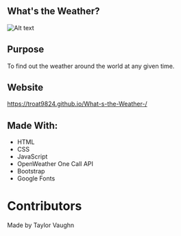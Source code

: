 ## What's the Weather?

![Alt text]()

## Purpose
To find out the weather around the world at any given time.

## Website
https://troat9824.github.io/What-s-the-Weather-/

## Made With:
* HTML
* CSS
* JavaScript
* OpenWeather One Call API
* Bootstrap
* Google Fonts

# Contributors
Made by Taylor Vaughn